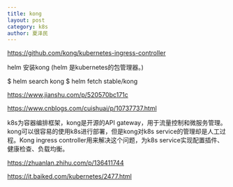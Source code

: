 ```yaml
---
title: kong
layout: post
category: k8s
author: 夏泽民
---
```

https://github.com/kong/kubernetes-ingress-controller

helm 安装kong
(helm 是kubernetes的包管理器。)

$ helm search kong
$ helm fetch stable/kong
<!-- more -->
https://www.jianshu.com/p/520570bc171c

https://www.cnblogs.com/cuishuai/p/10737737.html

k8s为容器编排框架，kong是开源的API gateway，用于流量控制和微服务管理。kong可以很容易的使用k8s进行部署，但是kong对k8s service的管理却是人工过程。Kong ingress controller用来解决这个问题，为k8s service实现配置插件、健康检查、负载均衡。

https://zhuanlan.zhihu.com/p/136411744

https://it.baiked.com/kubernetes/2477.html